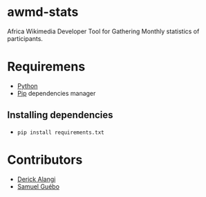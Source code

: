 # awmd-stats

Africa Wikimedia Developer Tool for Gathering Monthly statistics of participants.


# Requiremens
* [Python](https://www.python.org/downloads/)
* [Pip](https://pip.pypa.io/en/stable/installing/) dependencies manager

## Installing dependencies
* ```pip install requirements.txt```

# Contributors
 * [Derick Alangi](https://github.com/ch3nkula/)
 * [Samuel Guébo](https://github.com/samuelguebo/)